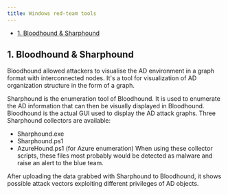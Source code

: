 ```yaml
---
title: Windows red-team tools
---
```


- [1. Bloodhound \& Sharphound](#1-bloodhound--sharphound)

## 1. Bloodhound & Sharphound
Bloodhound allowed attackers to visualise the AD environment in a graph format with interconnected nodes. It's a tool for visualization of AD organization structure in the form of a graph.

Sharphound is the enumeration tool of Bloodhound. It is used to enumerate the AD information that can then be visually displayed in Bloodhound. Bloodhound is the actual GUI used to display the AD attack graphs. Three Sharphound collectors are available:

- Sharphound.exe
- Sharphound.ps1
- AzureHound.ps1 (for Azure enumeration)
When using these collector scripts, these files most probably would be detected as malware and raise an alert to the blue team.

After uploading the data grabbed with Sharphound to Bloodhound, it shows possible attack vectors exploiting different privileges of AD objects.
